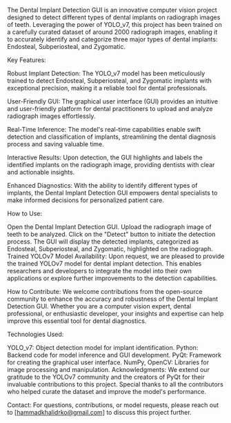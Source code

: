 The Dental Implant Detection GUI is an innovative computer vision project designed to detect different types of dental implants on radiograph images of teeth. Leveraging the power of YOLO_v7, this project has been trained on a carefully curated dataset of around 2000 radiograph images, enabling it to accurately identify and categorize three major types of dental implants: Endosteal, Subperiosteal, and Zygomatic.

Key Features:

Robust Implant Detection: The YOLO_v7 model has been meticulously trained to detect Endosteal, Subperiosteal, and Zygomatic implants with exceptional precision, making it a reliable tool for dental professionals.

User-Friendly GUI: The graphical user interface (GUI) provides an intuitive and user-friendly platform for dental practitioners to upload and analyze radiograph images effortlessly.

Real-Time Inference: The model's real-time capabilities enable swift detection and classification of implants, streamlining the dental diagnosis process and saving valuable time.

Interactive Results: Upon detection, the GUI highlights and labels the identified implants on the radiograph image, providing dentists with clear and actionable insights.

Enhanced Diagnostics: With the ability to identify different types of implants, the Dental Implant Detection GUI empowers dental specialists to make informed decisions for personalized patient care.

How to Use:

Open the Dental Implant Detection GUI.
Upload the radiograph image of teeth to be analyzed.
Click on the "Detect" button to initiate the detection process.
The GUI will display the detected implants, categorized as Endosteal, Subperiosteal, and Zygomatic, highlighted on the radiograph.
Trained YOLOv7 Model Availability:
Upon request, we are pleased to provide the trained YOLOv7 model for dental implant detection. This enables researchers and developers to integrate the model into their own applications or explore further improvements to the detection capabilities.

How to Contribute:
We welcome contributions from the open-source community to enhance the accuracy and robustness of the Dental Implant Detection GUI. Whether you are a computer vision expert, dental professional, or enthusiastic developer, your insights and expertise can help improve this essential tool for dental diagnostics.

Technologies Used:

YOLO_v7: Object detection model for implant identification.
Python: Backend code for model inference and GUI development.
PyQt: Framework for creating the graphical user interface.
NumPy, OpenCV: Libraries for image processing and manipulation.
Acknowledgments:
We extend our gratitude to the YOLOv7 community and the creators of PyQt for their invaluable contributions to this project. Special thanks to all the contributors who helped curate the dataset and improve the model's performance.

Contact:
For questions, contributions, or model requests, please reach out to [hammadkhalidrko@gmail.com] to discuss this project further.

